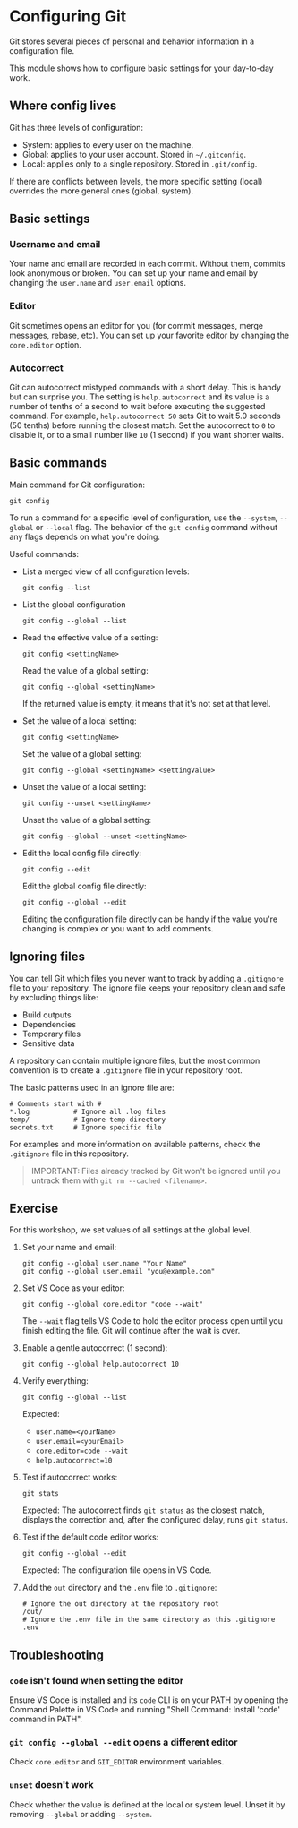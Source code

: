 # Configuring Git

Git stores several pieces of personal and behavior information in a
configuration file.

This module shows how to configure basic settings for your day-to-day work.

## Where config lives

Git has three levels of configuration:

- System: applies to every user on the machine.
- Global: applies to your user account. Stored in `~/.gitconfig`.
- Local: applies only to a single repository. Stored in `.git/config`.

If there are conflicts between levels, the more specific setting (local)
overrides the more general ones (global, system).

## Basic settings

### Username and email

Your name and email are recorded in each commit. Without them, commits look
anonymous or broken. You can set up your name and email by changing the
`user.name` and `user.email` options.

### Editor

Git sometimes opens an editor for you (for commit messages, merge messages,
rebase, etc). You can set up your favorite editor by changing the `core.editor`
option.

### Autocorrect

Git can autocorrect mistyped commands with a short delay. This is handy but can
surprise you. The setting is `help.autocorrect` and its value is a number of
tenths of a second to wait before executing the suggested command. For example,
`help.autocorrect 50` sets Git to wait 5.0 seconds (50 tenths) before running
the closest match. Set the autocorrect to `0` to disable it, or to a small
number like `10` (1 second) if you want shorter waits.

## Basic commands

Main command for Git configuration:

`git config`

To run a command for a specific level of configuration, use the `--system`,
`--global` or `--local` flag. The behavior of the `git config` command without
any flags depends on what you're doing.

Useful commands:

- List a merged view of all configuration levels:

  `git config --list`

- List the global configuration

  `git config --global --list`

- Read the effective value of a setting:

  `git config <settingName>`

  Read the value of a global setting:

  `git config --global <settingName>`

  If the returned value is empty, it means that it's not set at that level.

- Set the value of a local setting:

  `git config <settingName>`

  Set the value of a global setting:

  `git config --global <settingName> <settingValue>`

- Unset the value of a local setting:

  `git config --unset <settingName>`

  Unset the value of a global setting:

  `git config --global --unset <settingName>`

- Edit the local config file directly:

  `git config --edit`

  Edit the global config file directly:

  `git config --global --edit`

  Editing the configuration file directly can be handy if the value you're
  changing is complex or you want to add comments.

## Ignoring files

You can tell Git which files you never want to track by adding a `.gitignore`
file to your repository. The ignore file keeps your repository clean and safe by
excluding things like:

- Build outputs
- Dependencies
- Temporary files
- Sensitive data

A repository can contain multiple ignore files, but the most common convention
is to create a `.gitignore` file in your repository root.

The basic patterns used in an ignore file are:

```gitignore
# Comments start with #
*.log           # Ignore all .log files
temp/           # Ignore temp directory
secrets.txt     # Ignore specific file
```

For examples and more information on available patterns, check the `.gitignore`
file in this repository.

> IMPORTANT: Files already tracked by Git won't be ignored until you untrack
> them with `git rm --cached <filename>`.

## Exercise

For this workshop, we set values of all settings at the global level.

1. Set your name and email:

   ```shell
   git config --global user.name "Your Name"
   git config --global user.email "you@example.com"
   ```

2. Set VS Code as your editor:

   ```shell
   git config --global core.editor "code --wait"
   ```

   The `--wait` flag tells VS Code to hold the editor process open until you
   finish editing the file. Git will continue after the wait is over.

3. Enable a gentle autocorrect (1 second):

   ```shell
   git config --global help.autocorrect 10
   ```

4. Verify everything:

   ```shell
   git config --global --list
   ```

   Expected:

   - `user.name=<yourName>`
   - `user.email=<yourEmail>`
   - `core.editor=code --wait`
   - `help.autocorrect=10`

5. Test if autocorrect works:

   ```shell
   git stats
   ```

   Expected: The autocorrect finds `git status` as the closest match, displays
   the correction and, after the configured delay, runs `git status`.

6. Test if the default code editor works:

   ```shell
   git config --global --edit
   ```

   Expected: The configuration file opens in VS Code.

7. Add the `out` directory and the `.env` file to `.gitignore`:

   ```gitignore
   # Ignore the out directory at the repository root
   /out/
   # Ignore the .env file in the same directory as this .gitignore
   .env
   ```

## Troubleshooting

### `code` isn't found when setting the editor

Ensure VS Code is installed and its `code` CLI is on your PATH by opening the
Command Palette in VS Code and running "Shell Command: Install 'code' command in
PATH".

### `git config --global --edit` opens a different editor

Check `core.editor` and `GIT_EDITOR` environment variables.

### `unset` doesn't work

Check whether the value is defined at the local or system level. Unset it by
removing `--global` or adding `--system`.

